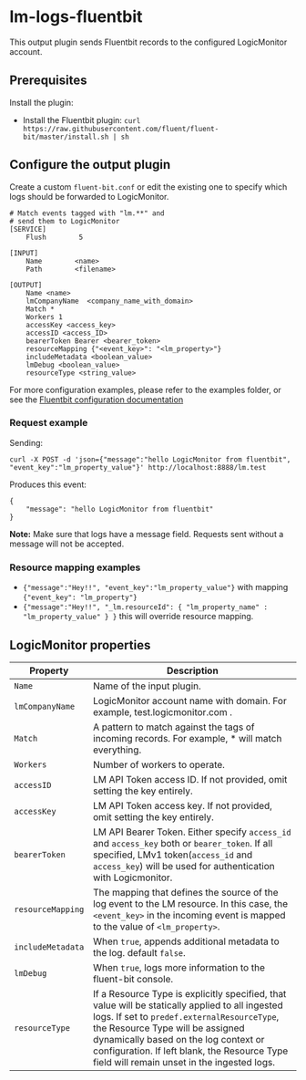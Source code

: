
# lm-logs-fluentbit
This output plugin sends Fluentbit records to the configured LogicMonitor account.

## Prerequisites

Install the plugin:
* Install the Fluentbit plugin:       `curl https://raw.githubusercontent.com/fluent/fluent-bit/master/install.sh | sh`

## Configure the output plugin

Create a custom `fluent-bit.conf` or edit the existing one to specify which logs should be forwarded to LogicMonitor.

```
# Match events tagged with "lm.**" and
# send them to LogicMonitor
[SERVICE]
    Flush        5

[INPUT]
    Name        <name>
    Path        <filename>

[OUTPUT]
    Name <name>
    lmCompanyName  <company_name_with_domain>
    Match *
    Workers 1
    accessKey <access_key>
    accessID <access_ID>
    bearerToken Bearer <bearer_token>
    resourceMapping {"<event_key>": "<lm_property>"}
    includeMetadata <boolean_value>
    lmDebug <boolean_value>
    resourceType <string_value>
```

For more configuration examples, please refer to the examples folder, or see the [Fluentbit configuration documentation](https://docs.fluentbit.io/manual/administration/configuring-fluent-bit/classic-mode/configuration-file)

### Request example

Sending:

`curl -X POST -d 'json={"message":"hello LogicMonitor from fluentbit", "event_key":"lm_property_value"}' http://localhost:8888/lm.test`

Produces this event:
```
{
    "message": "hello LogicMonitor from fluentbit"
}
```

**Note:** Make sure that logs have a message field. Requests sent without a message will not be accepted. 


### Resource mapping examples

- `{"message":"Hey!!", "event_key":"lm_property_value"}` with mapping `{"event_key": "lm_property"}`
- `{"message":"Hey!!", "_lm.resourceId": { "lm_property_name" : "lm_property_value" } }`  this will override resource mapping.

## LogicMonitor properties

| Property          | Description                                                                                                                                                                                                                                                                                                               |
|-------------------|---------------------------------------------------------------------------------------------------------------------------------------------------------------------------------------------------------------------------------------------------------------------------------------------------------------------------|
| `Name`            | Name of the input plugin.                                                                                                                                                                                                                                                                                                 |
| `lmCompanyName`   | LogicMonitor account name with domain. For example, test.logicmonitor.com .                                                                                                                                                                                                                                               |
| `Match`           | A pattern to match against the tags of incoming records. For example, * will match everything.                                                                                                                                                                                                                            |
| `Workers`         | Number of workers to operate.                                                                                                                                                                                                                                                                                             |
| `accessID`        | LM API Token access ID. If not provided, omit setting the key entirely.                                                                                                                                                                                                                                                   |
| `accessKey`       | LM API Token access key. If not provided, omit setting the key entirely.                                                                                                                                                                                                                                                  |
| `bearerToken`     | LM API Bearer Token. Either specify `access_id` and `access_key` both or `bearer_token`. If all specified, LMv1 token(`access_id` and `access_key`) will be used for authentication with Logicmonitor.                                                                                                                    |
| `resourceMapping` | The mapping that defines the source of the log event to the LM resource. In this case, the `<event_key>` in the incoming event is mapped to the value of `<lm_property>`.                                                                                                                                                 |
| `includeMetadata` | When `true`, appends additional metadata to the log. default `false`.                                                                                                                                                                                                                                                     |
| `lmDebug`         | When `true`, logs more information to the fluent-bit console.                                                                                                                                                                                                                                                             |
| `resourceType`    | If a Resource Type is explicitly specified, that value will be statically applied to all ingested logs. If set to `predef.externalResourceType`, the Resource Type will be assigned dynamically based on the log context or configuration. If left blank, the Resource Type field will remain unset in the ingested logs. |

